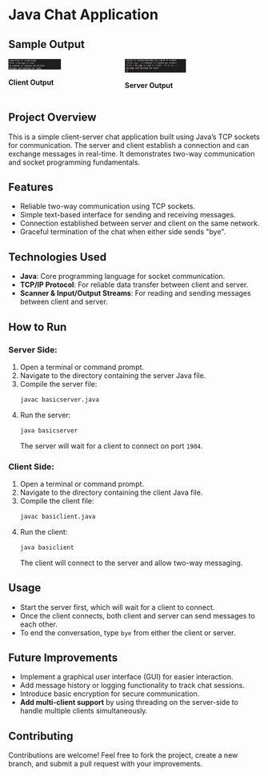 # Java Chat Application

## Sample Output

<div style="display: flex; justify-content: space-between;">
  <div>
    <img src="images/client_output.png" alt="Client Output" style="width: 45%;">
    <p><strong>Client Output</strong></p>
  </div>
  <div>
    <img src="images/server_output.png" alt="Server Output" style="width: 45%;">
    <p><strong>Server Output</strong></p>
  </div>
</div>

## Project Overview
This is a simple client-server chat application built using Java’s TCP sockets for communication. The server and client establish a connection and can exchange messages in real-time. It demonstrates two-way communication and socket programming fundamentals.

## Features
- Reliable two-way communication using TCP sockets.
- Simple text-based interface for sending and receiving messages.
- Connection established between server and client on the same network.
- Graceful termination of the chat when either side sends "bye".

## Technologies Used
- **Java**: Core programming language for socket communication.
- **TCP/IP Protocol**: For reliable data transfer between client and server.
- **Scanner & Input/Output Streams**: For reading and sending messages between client and server.

## How to Run

### Server Side:
1. Open a terminal or command prompt.
2. Navigate to the directory containing the server Java file.
3. Compile the server file:
    ```bash
    javac basicserver.java
    ```
4. Run the server:
    ```bash
    java basicserver
    ```
   The server will wait for a client to connect on port `1904`.

### Client Side:
1. Open a terminal or command prompt.
2. Navigate to the directory containing the client Java file.
3. Compile the client file:
    ```bash
    javac basiclient.java
    ```
4. Run the client:
    ```bash
    java basiclient
    ```
   The client will connect to the server and allow two-way messaging.


## Usage
- Start the server first, which will wait for a client to connect.
- Once the client connects, both client and server can send messages to each other.
- To end the conversation, type `bye` from either the client or server.


## Future Improvements
- Implement a graphical user interface (GUI) for easier interaction.
- Add message history or logging functionality to track chat sessions.
- Introduce basic encryption for secure communication.
- **Add multi-client support** by using threading on the server-side to handle multiple clients simultaneously.


## Contributing
Contributions are welcome! Feel free to fork the project, create a new branch, and submit a pull request with your improvements.
